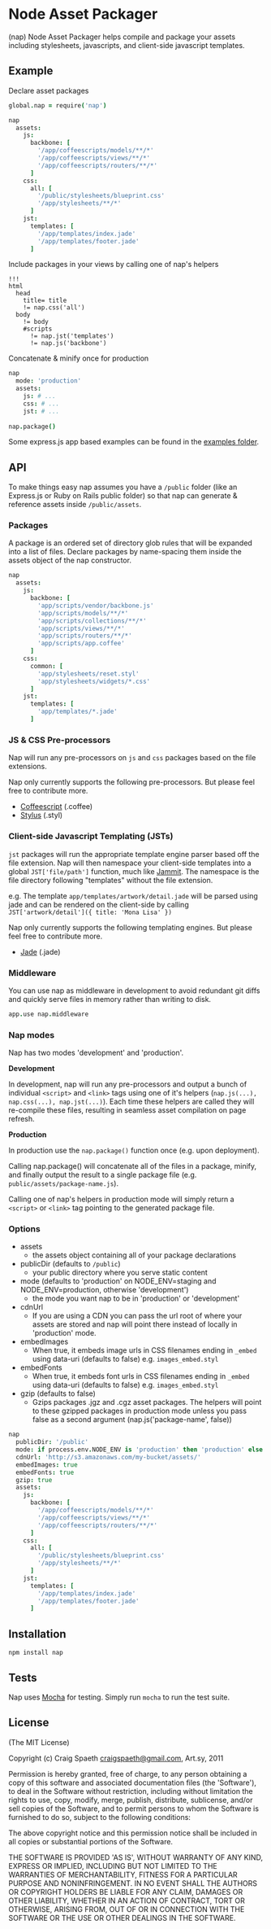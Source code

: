 # Node Asset Packager

(nap) Node Asset Packager helps compile and package your assets including stylesheets, javascripts, and client-side javascript templates.

## Example

Declare asset packages

````coffeescript
global.nap = require('nap')

nap
  assets:
    js:
      backbone: [
        '/app/coffeescripts/models/**/*'
        '/app/coffeescripts/views/**/*'
        '/app/coffeescripts/routers/**/*'
      ]
    css:
      all: [
        '/public/stylesheets/blueprint.css'
        '/app/stylesheets/**/*'
      ]
    jst:
      templates: [
        '/app/templates/index.jade'
        '/app/templates/footer.jade'
      ]
````

Include packages in your views by calling one of nap's helpers

````jade
!!!
html
  head
    title= title
    != nap.css('all')
  body
    != body
    #scripts
      != nap.jst('templates')
      != nap.js('backbone')
````

Concatenate & minify once for production

````coffeescript
nap
  mode: 'production'
  assets:
    js: # ...
    css: # ...
    jst: # ...
  
nap.package()
````

Some express.js app based examples can be found in the [examples folder](https://github.com/craigspaeth/nap/tree/master/examples).

## API

To make things easy nap assumes you have a `/public` folder (like an Express.js or Ruby on Rails public folder) so that nap can generate & reference assets inside `/public/assets`.

### Packages

A package is an ordered set of directory glob rules that will be expanded into a list of files. Declare packages by name-spacing them inside the assets object of the nap constructor. 

````coffeescript
nap
  assets:
    js:
      backbone: [
        'app/scripts/vendor/backbone.js'
        'app/scripts/models/**/*'
        'app/scripts/collections/**/*'
        'app/scripts/views/**/*'
        'app/scripts/routers/**/*'
        'app/scripts/app.coffee'
      ]
    css:
      common: [
        'app/stylesheets/reset.styl'
        'app/stylesheets/widgets/*.css'
      ]
    jst:
      templates: [
        'app/templates/*.jade'
      ]
````

### JS & CSS Pre-processors

Nap will run any pre-processors on `js` and `css` packages based on the file extensions.

Nap only currently supports the following pre-processors. But please feel free to contribute more.
  
  * [Coffeescript](http://jashkenas.github.com/coffee-script/) (.coffee)
  * [Stylus](https://github.com/LearnBoost/stylus) (.styl)

### Client-side Javascript Templating (JSTs) 

`jst` packages will run the appropriate template engine parser based off the file extension. Nap will then namespace your client-side templates into a global `JST['file/path']` function, much like [Jammit](http://documentcloud.github.com/jammit/#jst). The namespace is the file directory following "templates" without the file extension.

e.g. The template `app/templates/artwork/detail.jade` will be parsed using jade and can be rendered on the client-side by calling `JST['artwork/detail']({ title: 'Mona Lisa' })`

Nap only currently supports the following templating engines. But please feel free to contribute more.

 * [Jade](https://github.com/visionmedia/jade) (.jade)

### Middleware

You can use nap as middleware in development to avoid redundant git diffs and quickly serve files in memory rather than writing to disk.

````coffeescript
app.use nap.middleware
````

### Nap modes

Nap has two modes 'development' and 'production'.

**Development**

In development, nap will run any pre-processors and output a bunch of individual `<script>` and `<link>` tags using one of it's helpers (`nap.js(...), nap.css(...), nap.jst(...)`). Each time these helpers are called they will re-compile these files, resulting in seamless asset compilation on page refresh.

**Production**
  
In production use the `nap.package()` function once (e.g. upon deployment).

Calling nap.package() will concatenate all of the files in a package, minify, and finally output the result to a single package file (e.g. `public/assets/package-name.js`). 

Calling one of nap's helpers in production mode will simply return a `<script>` or `<link>` tag pointing to the generated package file.

### Options

* assets
  * the assets object containing all of your package declarations
* publicDir (defaults to `/public`)
  * your public directory where you serve static content
* mode (defaults to 'production' on NODE_ENV=staging and NODE_ENV=production, otherwise 'development')
  * the mode you want nap to be in 'production' or 'development'
* cdnUrl
  * If you are using a CDN you can pass the url root of where your assets are stored and nap will point there instead of locally in 'production' mode.
* embedImages
  * When true, it embeds image urls in CSS filenames ending in `_embed` using data-uri (defaults to false) e.g. `images_embed.styl`
* embedFonts
  * When true, it embeds font urls in CSS filenames ending in `_embed` using data-uri (defaults to false) e.g. `images_embed.styl`
* gzip (defaults to false)
  * Gzips packages .jgz and .cgz asset packages. The helpers will point to these gzipped packages in production mode unless you pass false as a second argument (nap.js('package-name', false))

````coffeescript
nap
  publicDir: '/public'
  mode: if process.env.NODE_ENV is 'production' then 'production' else 'development'
  cdnUrl: 'http://s3.amazonaws.com/my-bucket/assets/'
  embedImages: true
  embedFonts: true
  gzip: true
  assets:
    js:
      backbone: [
        '/app/coffeescripts/models/**/*'
        '/app/coffeescripts/views/**/*'
        '/app/coffeescripts/routers/**/*'
      ]
    css:
      all: [
        '/public/stylesheets/blueprint.css'
        '/app/stylesheets/**/*'
      ]
    jst:
      templates: [
        '/app/templates/index.jade'
        '/app/templates/footer.jade'
      ]
````

## Installation

`npm install nap`

## Tests

Nap uses [Mocha](https://github.com/visionmedia/mocha) for testing. Simply run `mocha` to run the test suite.

## License

(The MIT License)

Copyright (c) Craig Spaeth <craigspaeth@gmail.com>, Art.sy, 2011

Permission is hereby granted, free of charge, to any person obtaining a copy of this software and associated documentation files (the 'Software'), to deal in the Software without restriction, including without limitation the rights to use, copy, modify, merge, publish, distribute, sublicense, and/or sell copies of the Software, and to permit persons to whom the Software is furnished to do so, subject to the following conditions:

The above copyright notice and this permission notice shall be included in all copies or substantial portions of the Software.

THE SOFTWARE IS PROVIDED 'AS IS', WITHOUT WARRANTY OF ANY KIND, EXPRESS OR IMPLIED, INCLUDING BUT NOT LIMITED TO THE WARRANTIES OF MERCHANTABILITY, FITNESS FOR A PARTICULAR PURPOSE AND NONINFRINGEMENT. IN NO EVENT SHALL THE AUTHORS OR COPYRIGHT HOLDERS BE LIABLE FOR ANY CLAIM, DAMAGES OR OTHER LIABILITY, WHETHER IN AN ACTION OF CONTRACT, TORT OR OTHERWISE, ARISING FROM, OUT OF OR IN CONNECTION WITH THE SOFTWARE OR THE USE OR OTHER DEALINGS IN THE SOFTWARE.